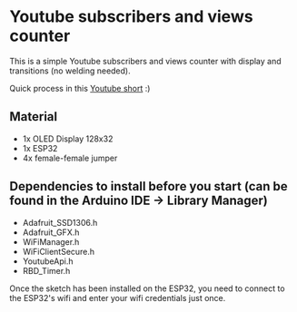 # Youtube subscribers and views counter
This is a simple Youtube subscribers and views counter with display and transitions (no welding needed).

Quick process in this <a href="[https://www.example.com/my great page](https://www.youtube.com/shorts/g0ehBt4aU3M)">Youtube short</a> :)

## Material
* 1x OLED Display 128x32
* 1x ESP32
* 4x female-female jumper 

## Dependencies to install before you start (can be found in the Arduino IDE -> Library Manager)
* Adafruit_SSD1306.h
* Adafruit_GFX.h
* WiFiManager.h
* WiFiClientSecure.h
* YoutubeApi.h
* RBD_Timer.h

Once the sketch has been installed on the ESP32, you need to connect to the ESP32's wifi and enter your wifi credentials just once.
